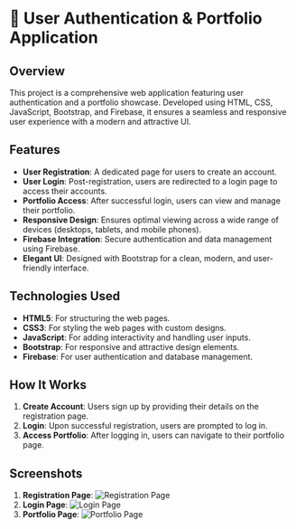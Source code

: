 
# 🚀 User Authentication & Portfolio Application

## Overview
This project is a comprehensive web application featuring user authentication and a portfolio showcase. Developed using HTML, CSS, JavaScript, Bootstrap, and Firebase, it ensures a seamless and responsive user experience with a modern and attractive UI.

## Features
- **User Registration**: A dedicated page for users to create an account.
- **User Login**: Post-registration, users are redirected to a login page to access their accounts.
- **Portfolio Access**: After successful login, users can view and manage their portfolio.
- **Responsive Design**: Ensures optimal viewing across a wide range of devices (desktops, tablets, and mobile phones).
- **Firebase Integration**: Secure authentication and data management using Firebase.
- **Elegant UI**: Designed with Bootstrap for a clean, modern, and user-friendly interface.

## Technologies Used
- **HTML5**: For structuring the web pages.
- **CSS3**: For styling the web pages with custom designs.
- **JavaScript**: For adding interactivity and handling user inputs.
- **Bootstrap**: For responsive and attractive design elements.
- **Firebase**: For user authentication and database management.

## How It Works
1. **Create Account**: Users sign up by providing their details on the registration page.
2. **Login**: Upon successful registration, users are prompted to log in.
3. **Access Portfolio**: After logging in, users can navigate to their portfolio page.

## Screenshots
1. **Registration Page**:
   ![Registration Page](path_to_screenshot)
2. **Login Page**:
   ![Login Page](path_to_screenshot)
3. **Portfolio Page**:
   ![Portfolio Page](path_to_screenshot)


